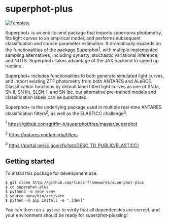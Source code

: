 # superphot-plus

[![Template](https://img.shields.io/badge/Template-LINCC%20Frameworks%20Python%20Project%20Template-brightgreen)](https://lincc-ppt.readthedocs.io/en/latest/)

Superphot+ is an end-to-end package that imports supernova photometry, fits light curves to an empirical model, and performs subsequent classification and source parameter estimation. It dramatically expands on the functionalities of the package Superphot<sup>[1](#note1)</sup>, with multiple implemented sampling alternatives, including dynesty, stochastic variational inference, and NUTS. Superphot+ takes advantage of the JAX backend to speed up runtime.

Superphot+ includes functionalities to both generate simulated light curves, and import existing ZTF photometry from both ANTARES and ALeRCE. Classification functions by default label fitted light curves as one of SN Ia, SN II, SN IIn, SLSN-I, and SN Ibc, but alternative pre-trained models and classification labels can be substituted.

Superphot+ is the underlying package used in multiple real-time ANTARES classification filters<sup>[2](#note2)</sup>, as well as the ELASTICC challenge<sup>[3](#note3)</sup>.


<a name="note1"><sup>1</sup></a> https://github.com/griffin-h/superphot/tree/master/superphot

<a name="note2"><sup>2</sup></a> https://antares.noirlab.edu/filters

<a name="note3"><sup>3</sup></a> https://portal.nersc.gov/cfs/lsst/DESC_TD_PUBLIC/ELASTICC/ 


## Getting started

To install this package for development use:

```
$ git clone http://github.com/lincc-frameworks/superphot-plus
$ cd superphot-plus
$ python3 -m venv venv
$ source venv/bin/activate
$ python -m pip install -e ".[dev]"
```

You can then run `$ pytest` to verify that all dependencies are correct,
and your environment should be ready for superphot-plussing!
